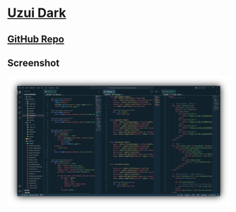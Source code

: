 # [Uzui Dark](https://marketplace.visualstudio.com/items?itemName=SamiulUtshaw.uzui-dark)


## [GitHub Repo](https://github.com/SamiulUtshaw/uzui-dark) 

## Screenshot
![alt text](https://raw.githubusercontent.com/SamiulUtshaw/uzui-dark/master/static/uzui-dark.png)
